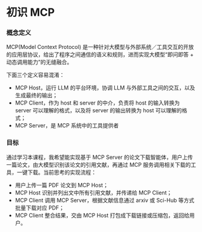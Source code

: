 # 初识 MCP

### 概念定义
MCP(Model Context Protocol) 是一种针对大模型与外部系统／工具交互的开放的应用层协议，给出了程序之间通信的语义和规则，进而实现大模型“即问即答 + 动态调用能力”的无缝融合。

下面三个定义容易混淆：
- MCP Host，运行 LLM 的平台环境，协调 LLM 与外部工具之间的交互，以及生成最终的输出；
- MCP Client，作为 host 和 server 的中介，负责将 host 的输入转换为 server 可以理解的格式，以及将 server 的输出转换为 host 可以理解的格式；
- MCP Server，是 MCP 系统中的工具提供者



### 目标
通过学习本课程，我希望能实现基于 MCP Server 的论文下载智能体，用户上传一篇论文，由大模型识别该论文的引用文献，再通过 MCP 服务调用相关下载的工具，一键下载。当前思考的实现流程：
- 用户上传一篇 PDF 论文到 MCP Host；
- MCP Host 识别并列出文中所有引用文献，并传递给 MCP Client；
- MCP Client 调用 MCP Server，根据文献信息通过 arxiv 或 Sci-Hub 等方式批量下载对应 PDF；
- MCP Client 整合结果，交由 MCP Host 打包成下载链接或压缩包，返回给用户。

